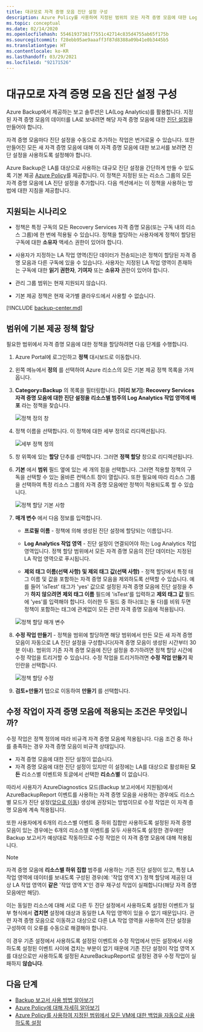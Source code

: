 ```yaml
---
title: 대규모로 자격 증명 모음 진단 설정 구성
description: Azure Policy를 사용하여 지정된 범위의 모든 자격 증명 모음에 대한 Log Analytics 진단 설정 구성
ms.topic: conceptual
ms.date: 02/14/2020
ms.openlocfilehash: 55461937381f7551c42714c835d4755ab65f175b
ms.sourcegitcommit: f28ebb95ae9aaaff3f87d8388a09b41e0b3445b5
ms.translationtype: HT
ms.contentlocale: ko-KR
ms.lasthandoff: 03/29/2021
ms.locfileid: "92171526"
---
```

# <a name="configure-vault-diagnostics-settings-at-scale"></a>대규모로 자격 증명 모음 진단 설정 구성

Azure Backup에서 제공하는 보고 솔루션은 LA(Log Analytics)를 활용합니다. 지정된 자격 증명 모음의 데이터를 LA로 보내려면 해당 자격 증명 모음에 대한 [진단 설정](./backup-azure-diagnostic-events.md)을 만들어야 합니다.

자격 증명 모음마다 진단 설정을 수동으로 추가하는 작업은 번거로울 수 있습니다. 또한 만들어진 모든 새 자격 증명 모음에 대해 이 자격 증명 모음에 대한 보고서를 보려면 진단 설정을 사용하도록 설정해야 합니다.

Azure Backup은 LA를 대상으로 사용하는 대규모 진단 설정을 간단하게 만들 수 있도록 기본 제공 [Azure Policy](../governance/policy/index.yml)를 제공합니다. 이 정책은 지정된 또는 리소스 그룹의 모든 자격 증명 모음에 LA 진단 설정을 추가합니다. 다음 섹션에서는 이 정책을 사용하는 방법에 대한 지침을 제공합니다.

## <a name="supported-scenarios"></a>지원되는 시나리오

* 정책은 특정 구독의 모든 Recovery Services 자격 증명 모음(또는 구독 내의 리소스 그룹)에 한 번에 적용될 수 있습니다. 정책을 할당하는 사용자에게 정책이 할당된 구독에 대한 **소유자** 액세스 권한이 있어야 합니다.

* 사용자가 지정하는 LA 작업 영역(진단 데이터가 전송되는)은 정책이 할당된 자격 증명 모음과 다른 구독에 있을 수 있습니다. 사용자는 지정된 LA 작업 영역이 존재하는 구독에 대한 **읽기 권한자**, **기여자** 또는 **소유자** 권한이 있어야 합니다.

* 관리 그룹 범위는 현재 지원되지 않습니다.

* 기본 제공 정책은 현재 국가별 클라우드에서 사용할 수 없습니다.

[!INCLUDE [backup-center.md](../../includes/backup-center.md)]

## <a name="assigning-the-built-in-policy-to-a-scope"></a>범위에 기본 제공 정책 할당

필요한 범위에서 자격 증명 모음에 대한 정책을 할당하려면 다음 단계를 수행합니다.

1. Azure Portal에 로그인하고 **정책** 대시보드로 이동합니다.
2. 왼쪽 메뉴에서 **정의** 를 선택하여 Azure 리소스의 모든 기본 제공 정책 목록을 가져옵니다.
3. **Category=Backup** 의 목록을 필터링합니다. **[미리 보기]: Recovery Services 자격 증명 모음에 대한 진단 설정을 리소스별 범주의 Log Analytics 작업 영역에 배포** 라는 정책을 찾습니다.

    ![정책 정의 창](./media/backup-azure-policy-configure-diagnostics/policy-definition-blade.png)

4. 정책 이름을 선택합니다. 이 정책에 대한 세부 정의로 리디렉션됩니다.

    ![세부 정책 정의](./media/backup-azure-policy-configure-diagnostics/detailed-policy-definition.png)

5. 창 위쪽에 있는 **할당** 단추를 선택합니다. 그러면 **정책 할당** 창으로 리디렉션됩니다.

6. **기본** 에서 **범위** 필드 옆에 있는 세 개의 점을 선택합니다. 그러면 적용할 정책의 구독을 선택할 수 있는 올바른 컨텍스트 창이 열립니다. 또한 필요에 따라 리소스 그룹을 선택하여 특정 리소스 그룹의 자격 증명 모음에만 정책이 적용되도록 할 수 있습니다.

    ![정책 할당 기본 사항](./media/backup-azure-policy-configure-diagnostics/policy-assignment-basics.png)

7. **매개 변수** 에서 다음 정보를 입력합니다.

    * **프로필 이름** - 정책에 의해 생성된 진단 설정에 할당되는 이름입니다.
    * **Log Analytics 작업 영역** - 진단 설정이 연결되어야 하는 Log Analytics 작업 영역입니다. 정책 할당 범위에서 모든 자격 증명 모음의 진단 데이터는 지정된 LA 작업 영역으로 푸시됩니다.

    * **제외 태그 이름(선택 사항) 및 제외 태그 값(선택 사항)** - 정책 할당에서 특정 태그 이름 및 값을 포함하는 자격 증명 모음을 제외하도록 선택할 수 있습니다. 예를 들어 'isTest' 태그가 'yes' 값으로 설정된 자격 증명 모음에 진단 설정을 추가 **하지 않으려면** **제외 태그 이름** 필드에 'isTest'를 입력하고 **제외 태그 값** 필드에 'yes'를 입력해야 합니다. 이러한 두 필드 중 하나(또는 둘 다)를 비워 두면 정책이 포함하는 태그에 관계없이 모든 관련 자격 증명 모음에 적용됩니다.

    ![정책 할당 매개 변수](./media/backup-azure-policy-configure-diagnostics/policy-assignment-parameters.png)

8. **수정 작업 만들기** - 정책을 범위에 할당하면 해당 범위에서 만든 모든 새 자격 증명 모음이 자동으로 LA 진단 설정을 구성합니다(자격 증명 모음이 생성된 시간부터 30분 이내). 범위의 기존 자격 증명 모음에 진단 설정을 추가하려면 정책 할당 시간에 수정 작업을 트리거할 수 있습니다. 수정 작업을 트리거하려면 **수정 작업 만들기** 확인란을 선택합니다.

    ![정책 할당 수정](./media/backup-azure-policy-configure-diagnostics/policy-assignment-remediation.png)

9. **검토+만들기** 탭으로 이동하여 **만들기** 를 선택합니다.

## <a name="under-what-conditions-will-the-remediation-task-apply-to-a-vault"></a>수정 작업이 자격 증명 모음에 적용되는 조건은 무엇입니까?

수정 작업은 정책 정의에 따라 비규격 자격 증명 모음에 적용됩니다. 다음 조건 중 하나를 충족하는 경우 자격 증명 모음이 비규격 상태입니다.

* 자격 증명 모음에 대한 진단 설정이 없습니다.
* 자격 증명 모음에 대한 진단 설정이 있지만 이 설정에는 LA를 대상으로 활성화된 **모든** 리소스별 이벤트와 토글에서 선택한 **리소스별** 이 없습니다.

따라서 사용자가 AzureDiagnostics 모드(Backup 보고서에서 지원됨)에서 AzureBackupReport 이벤트를 사용하는 자격 증명 모음을 사용하는 경우에도 리소스별 모드가 진단 설정([앞으로 이동](./backup-azure-diagnostic-events.md#legacy-event)) 생성에 권장되는 방법이므로 수정 작업은 이 자격 증명 모음에 계속 적용됩니다.

또한 사용자에게 6개의 리소스별 이벤트 중 하위 집합만 사용하도록 설정된 자격 증명 모음이 있는 경우에는 6개의 리소스별 이벤트를 모두 사용하도록 설정한 경우에만 Backup 보고서가 예상대로 작동하므로 수정 작업은 이 자격 증명 모음에 대해 적용됩니다.

> [!NOTE]
>
> 자격 증명 모음에 **리소스별 하위 집합** 범주를 사용하는 기존 진단 설정이 있고, 특정 LA 작업 영역에 데이터를 보내도록 구성된 경우(예: '작업 영역 X') 정책 할당에 제공된 대상 LA 작업 영역이 **같은** '작업 영역 X'인 경우 재구성 작업이 실패합니다(해당 자격 증명 모음에만 해당).
>
>이는 동일한 리소스에 대해 서로 다른 두 진단 설정에서 사용하도록 설정된 이벤트가 일부 형식에서 **겹치면** 설정에 대상과 동일한 LA 작업 영역이 있을 수 없기 때문입니다. 관련 자격 증명 모음으로 이동하고 대상으로 다른 LA 작업 영역을 사용하여 진단 설정을 구성하여 이 오류를 수동으로 해결해야 합니다.
>
> 이 경우 기존 설정에서 사용하도록 설정된 이벤트와 수정 작업에서 만든 설정에서 사용하도록 설정된 이벤트 사이에 겹치는 부분이 없기 때문에 기존 진단 설정이 작업 영역 X를 대상으로만 사용하도록 설정된 AzureBackupReport로 설정된 경우 수정 작업이 실패하지 **않습니다**.

## <a name="next-steps"></a>다음 단계

* [Backup 보고서 사용 방법 알아보기](./configure-reports.md)
* [Azure Policy에 대해 자세히 알아보기](../governance/policy/index.yml)
* [Azure Policy를 사용하여 지정된 범위에서 모든 VM에 대한 백업을 자동으로 사용하도록 설정](./backup-azure-auto-enable-backup.md)
